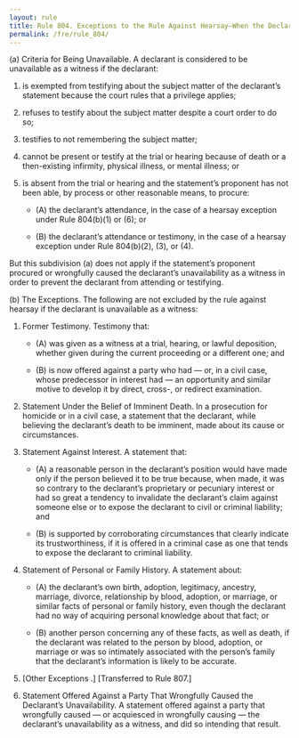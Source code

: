 ```yaml
---
layout: rule
title: Rule 804. Exceptions to the Rule Against Hearsay–When the Declarant Is Unavailable as a Witness
permalink: /fre/rule_804/
---
```


(a) Criteria for Being Unavailable. A declarant is considered to be unavailable as a witness if the declarant:


1. is exempted from testifying about the subject matter of the declarant’s statement because the court rules that a privilege applies;


2. refuses to testify about the subject matter despite a court order to do so;


3. testifies to not remembering the subject matter;


4. cannot be present or testify at the trial or hearing because of death or a then-existing infirmity, physical illness, or mental illness; or


5. is absent from the trial or hearing and the statement’s proponent has not been able, by process or other reasonable means, to procure:


    - (A) the declarant’s attendance, in the case of a hearsay exception under Rule 804(b)(1) or (6); or


    - (B) the declarant’s attendance or testimony, in the case of a hearsay exception under Rule 804(b)(2), (3), or (4).


But this subdivision (a) does not apply if the statement’s proponent procured or wrongfully caused the declarant’s unavailability as a witness in order to prevent the declarant from attending or testifying.


(b) The Exceptions. The following are not excluded by the rule against hearsay if the declarant is unavailable as a witness:


1. Former Testimony. Testimony that:


    - (A) was given as a witness at a trial, hearing, or lawful deposition, whether given during the current proceeding or a different one; and


    - (B) is now offered against a party who had — or, in a civil case, whose predecessor in interest had — an opportunity and similar motive to develop it by direct, cross-, or redirect examination.


2. Statement Under the Belief of Imminent Death. In a prosecution for homicide or in a civil case, a statement that the declarant, while believing the declarant’s death to be imminent, made about its cause or circumstances.


3. Statement Against Interest. A statement that:


    - (A) a reasonable person in the declarant’s position would have made only if the person believed it to be true because, when made, it was so contrary to the declarant’s proprietary or pecuniary interest or had so great a tendency to invalidate the declarant’s claim against someone else or to expose the declarant to civil or criminal liability; and


    - (B) is supported by corroborating circumstances that clearly indicate its trustworthiness, if it is offered in a criminal case as one that tends to expose the declarant to criminal liability.


4. Statement of Personal or Family History. A statement about:


    - (A) the declarant’s own birth, adoption, legitimacy, ancestry, marriage, divorce, relationship by blood, adoption, or marriage, or similar facts of personal or family history, even though the declarant had no way of acquiring personal knowledge about that fact; or


    - (B) another person concerning any of these facts, as well as death, if the declarant was related to the person by blood, adoption, or marriage or was so intimately associated with the person’s family that the declarant’s information is likely to be accurate.


5. [Other Exceptions .] [Transferred to Rule 807.]


6. Statement Offered Against a Party That Wrongfully Caused the Declarant’s Unavailability. A statement offered against a party that wrongfully caused — or acquiesced in wrongfully causing — the declarant’s unavailability as a witness, and did so intending that result.

